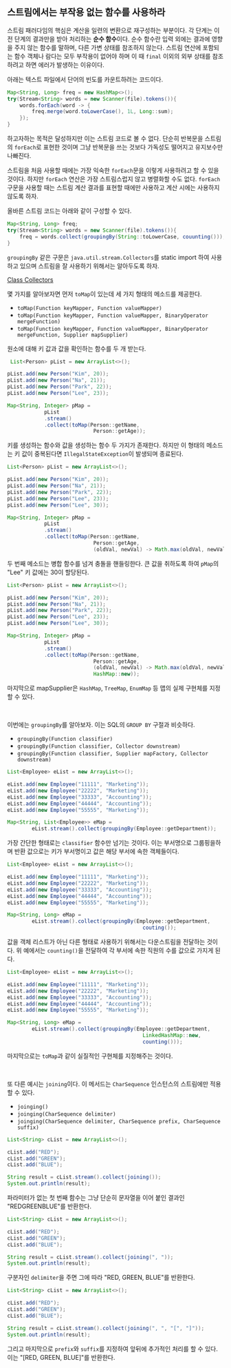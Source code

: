 ## 스트림에서는 부작용 없는 함수를 사용하라  

스트림 패러다임의 핵심은 계산을 일련의 변환으로 재구성하는 부분이다. 
각 단계는 이전 단계의 결과만을 받아 처리하는 **순수 함수**이다. 
순수 함수란 입력 외에는 결과에 영향을 주지 않는 함수를 말하며, 다른 가변 상태를 참조하지 않는다. 
스트림 연산에 포함되는 함수 객체나 람다는 모두 부작용이 없어야 하며 
이 때 ```final``` 이외의 외부 상태를 참조하려고 하면 에러가 발생하는 이유이다. 

아래는 텍스트 파일에서 단어의 빈도를 카운트하려는 코드이다. 

``` java
Map<String, Long> freq = new HashMap<>();
try(Stream<String> words = new Scanner(file).tokens()){
	words.forEach(word -> {
		freq.merge(word.toLowerCase(), 1L, Long::sum);
	});
}
```

하고자하는 목적은 달성하지만 이는 스트림 코드로 볼 수 없다. 
단순히 반복문을 스트림의 ```forEach```로 표현한 것이며 
그냥 반복문을 쓰는 것보다 가독성도 떨어지고 유지보수만 나빠진다. 

스트림을 처음 사용할 때에는 가장 익숙한 ```forEach```문을 이렇게 사용하려고 할 수 있을 것이다.
하지만 ```forEach``` 연산은 가장 스트림스럽지 않고 병렬화할 수도 없다. 
```forEach``` 구문을 사용할 때는 스트림 계산 결과를 표현할 때에만 사용하고 계산 시에는 사용하지 않도록 하자. 

올바른 스트림 코드는 아래와 같이 구성할 수 있다. 

``` java
Map<String, Long> freq;
try(Stream<String> words = new Scanner(file).tokens()){
	freq = words.collect(groupingBy(String::toLowerCase, couunting()));
}
```

```groupingBy``` 같은 구문은 ```java.util.stream.Collectors```를 static import 하여 사용하고 있으며 
스트림을 잘 사용하기 위해서는 알아두도록 하자. 

[Class Collectors](https://docs.oracle.com/javase/8/docs/api/java/util/stream/Collectors.html)  

몇 가지를 알아보자면 먼저 ```toMap```이 있는데 세 가지 형태의 메소드를 제공한다. 
- ```toMap(Function keyMapper, Function valueMapper)```
- ```toMap(Function keyMapper, Function valueMapper, BinaryOperator mergeFunction)```
- ```toMap(Function keyMapper, Function valueMapper, BinaryOperator mergeFunction, Supplier mapSupplier)```

원소에 대해 키 값과 값을 확인하는 함수를 두 개 받는다. 

``` java
 List<Person> pList = new ArrayList<>();

pList.add(new Person("Kim", 20));
pList.add(new Person("Na", 21));
pList.add(new Person("Park", 22));
pList.add(new Person("Lee", 23));

Map<String, Integer> pMap = 
			pList
			.stream()
			.collect(toMap(Person::getName, 
							Person::getAge));
```

키를 생성하는 함수와 값을 생성하는 함수 두 가지가 존재한다. 
하지만 이 형태의 메소드는 키 값이 중복된다면 ```IllegalStateException```이 발생되며 종료된다. 

``` java
List<Person> pList = new ArrayList<>();

pList.add(new Person("Kim", 20));
pList.add(new Person("Na", 21));
pList.add(new Person("Park", 22));
pList.add(new Person("Lee", 23));
pList.add(new Person("Lee", 30));

Map<String, Integer> pMap = 
			pList
			.stream()
			.collect(toMap(Person::getName, 
							Person::getAge, 
							(oldVal, newVal) -> Math.max(oldVal, newVal)));
```

두 번째 메소드는 병합 함수를 넘겨 충돌을 핸들링한다. 
큰 값을 취하도록 하여 ```pMap```의 "Lee" 키 값에는 30이 할당된다. 

``` java
List<Person> pList = new ArrayList<>();

pList.add(new Person("Kim", 20));
pList.add(new Person("Na", 21));
pList.add(new Person("Park", 22));
pList.add(new Person("Lee", 23));
pList.add(new Person("Lee", 30));

Map<String, Integer> pMap = 
			pList
			.stream()
			.collect(toMap(Person::getName, 
							Person::getAge, 
							(oldVal, newVal) -> Math.max(oldVal, newVal),
							HashMap::new));
```

마지막으로 mapSupplier은 ```HashMap```, ```TreeMap```, ```EnumMap``` 등 맵의 실제 구현체를 지정할 수 있다. 

<br/>

이번에는 ```groupingBy```를 알아보자. 이는 SQL의 ```GROUP BY``` 구절과 비슷하다. 
- ```groupingBy(Function classifier)```
- ```groupingBy(Function classifier, Collector downstream)```
- ```groupingBy(Function classifier, Supplier mapFactory, Collector downstream)```

``` java
List<Employee> eList = new ArrayList<>();

eList.add(new Employee("11111", "Marketing"));
eList.add(new Employee("22222", "Marketing"));
eList.add(new Employee("33333", "Accounting"));
eList.add(new Employee("44444", "Accounting"));
eList.add(new Employee("55555", "Marketing"));

Map<String, List<Employee>> eMap =
		eList.stream().collect(groupingBy(Employee::getDepartment));
```

가장 간단한 형태로는 ```classifier``` 함수만 넘기는 것이다. 
이는 부서명으로 그룹핑을하며 반환 값으로는 키가 부서명이고 값은 해당 부서에 속한 객체들이다.

``` java
List<Employee> eList = new ArrayList<>();

eList.add(new Employee("11111", "Marketing"));
eList.add(new Employee("22222", "Marketing"));
eList.add(new Employee("33333", "Accounting"));
eList.add(new Employee("44444", "Accounting"));
eList.add(new Employee("55555", "Marketing"));

Map<String, Long> eMap =
		eList.stream().collect(groupingBy(Employee::getDepartment,
											couting());
```

값을 객체 리스트가 아닌 다른 형태로 사용하기 위해서는 다운스트림을 전달하는 것이다. 
위 예에서는 ```counting()```을 전달하여 각 부서에 속한 직원의 수를 값으로 가지게 된다. 

``` java
List<Employee> eList = new ArrayList<>();

eList.add(new Employee("11111", "Marketing"));
eList.add(new Employee("22222", "Marketing"));
eList.add(new Employee("33333", "Accounting"));
eList.add(new Employee("44444", "Accounting"));
eList.add(new Employee("55555", "Marketing"));

Map<String, Long> eMap =
		eList.stream().collect(groupingBy(Employee::getDepartment,
											LinkedHashMap::new,
											counting()));
```

마지막으로는 ```toMap```과 같이 실질적인 구현체를 지정해주는 것이다. 

<br/>

또 다른 예시는 ```joining```이다. 
이 메서드는 ```CharSequence``` 인스턴스의 스트림에만 적용할 수 있다. 
- ```joinging()```
- ```joinging(CharSequence delimiter)```
- ```joinging(CharSequence delimiter, CharSequence prefix, CharSequence suffix)```

``` java
List<String> cList = new ArrayList<>();

cList.add("RED");
cList.add("GREEN");
cList.add("BLUE");

String result = cList.stream().collect(joining());
System.out.println(result);
```

파라미터가 없는 첫 번째 함수는 그냥 단순히 문자열을 이어 붙인 결과인 "REDGREENBLUE"를 반환한다.

``` java
List<String> cList = new ArrayList<>();

cList.add("RED");
cList.add("GREEN");
cList.add("BLUE");

String result = cList.stream().collect(joining(", "));
System.out.println(result);
```

구분자인 ```delimiter```을 주면 그에 따라 "RED, GREEN, BLUE"를 반환한다.

``` java
List<String> cList = new ArrayList<>();

cList.add("RED");
cList.add("GREEN");
cList.add("BLUE");

String result = cList.stream().collect(joining(", ", "[", "]"));
System.out.println(result);
```

그리고 마지막으로 ```prefix```와 ```suffix```를 지정하여 앞뒤에 추가적인 처리를 할 수 있다. 이는 "[RED, GREEN, BLUE]"를 반환한다.